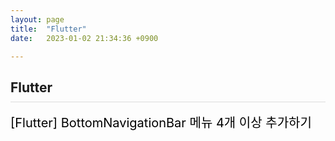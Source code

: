 ```yaml
---
layout: page
title:  "Flutter"
date:   2023-01-02 21:34:36 +0900

---
```



<h2 style="border-bottom:1px solid #dcdcdc; padding-bottom:10px;">Flutter</h2>

<div style='font-size:20px'>
    <a href="/flutter/2023/06/27/flutter-01.html">[Flutter] BottomNavigationBar 메뉴 4개 이상 추가하기</a><br />
    <br />
</div>

<style>
div {
}
a {
    color: #000 !important;
    text-decoration: none;
}
</style>